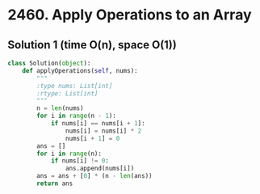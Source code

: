 # 2460. Apply Operations to an Array

## Solution 1 (time O(n), space O(1))

```python
class Solution(object):
    def applyOperations(self, nums):
        """
        :type nums: List[int]
        :rtype: List[int]
        """
        n = len(nums)
        for i in range(n - 1):
            if nums[i] == nums[i + 1]:
                nums[i] = nums[i] * 2
                nums[i + 1] = 0
        ans = []
        for i in range(n):
            if nums[i] != 0:
                ans.append(nums[i])
        ans = ans + [0] * (n - len(ans))
        return ans
```
